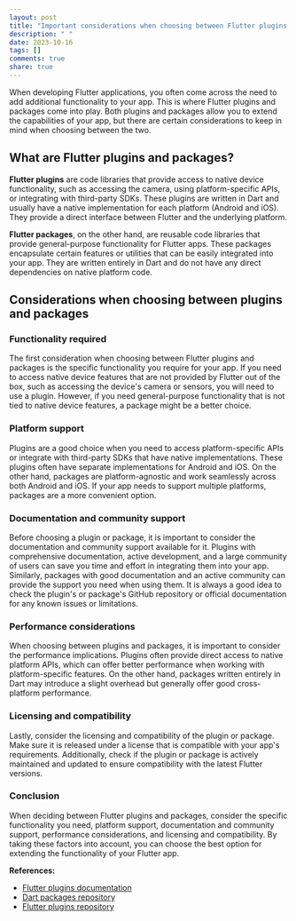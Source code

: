 ```yaml
---
layout: post
title: "Important considerations when choosing between Flutter plugins and packages"
description: " "
date: 2023-10-16
tags: []
comments: true
share: true
---
```


When developing Flutter applications, you often come across the need to add additional functionality to your app. This is where Flutter plugins and packages come into play. Both plugins and packages allow you to extend the capabilities of your app, but there are certain considerations to keep in mind when choosing between the two.

## What are Flutter plugins and packages?

**Flutter plugins** are code libraries that provide access to native device functionality, such as accessing the camera, using platform-specific APIs, or integrating with third-party SDKs. These plugins are written in Dart and usually have a native implementation for each platform (Android and iOS). They provide a direct interface between Flutter and the underlying platform.

**Flutter packages**, on the other hand, are reusable code libraries that provide general-purpose functionality for Flutter apps. These packages encapsulate certain features or utilities that can be easily integrated into your app. They are written entirely in Dart and do not have any direct dependencies on native platform code.

## Considerations when choosing between plugins and packages

### Functionality required
The first consideration when choosing between Flutter plugins and packages is the specific functionality you require for your app. If you need to access native device features that are not provided by Flutter out of the box, such as accessing the device's camera or sensors, you will need to use a plugin. However, if you need general-purpose functionality that is not tied to native device features, a package might be a better choice.

### Platform support
Plugins are a good choice when you need to access platform-specific APIs or integrate with third-party SDKs that have native implementations. These plugins often have separate implementations for Android and iOS. On the other hand, packages are platform-agnostic and work seamlessly across both Android and iOS. If your app needs to support multiple platforms, packages are a more convenient option.

### Documentation and community support
Before choosing a plugin or package, it is important to consider the documentation and community support available for it. Plugins with comprehensive documentation, active development, and a large community of users can save you time and effort in integrating them into your app. Similarly, packages with good documentation and an active community can provide the support you need when using them. It is always a good idea to check the plugin's or package's GitHub repository or official documentation for any known issues or limitations.

### Performance considerations
When choosing between plugins and packages, it is important to consider the performance implications. Plugins often provide direct access to native platform APIs, which can offer better performance when working with platform-specific features. On the other hand, packages written entirely in Dart may introduce a slight overhead but generally offer good cross-platform performance.

### Licensing and compatibility
Lastly, consider the licensing and compatibility of the plugin or package. Make sure it is released under a license that is compatible with your app's requirements. Additionally, check if the plugin or package is actively maintained and updated to ensure compatibility with the latest Flutter versions.

### Conclusion

When deciding between Flutter plugins and packages, consider the specific functionality you need, platform support, documentation and community support, performance considerations, and licensing and compatibility. By taking these factors into account, you can choose the best option for extending the functionality of your Flutter app.

**References:**
- [Flutter plugins documentation](https://flutter.dev/docs/development/packages-and-plugins/developing-packages)
- [Dart packages repository](https://pub.dev/)
- [Flutter plugins repository](https://pub.dev/flutter/packages)